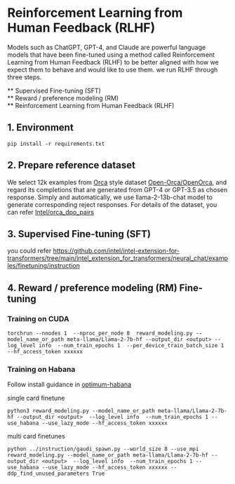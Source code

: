 Reinforcement Learning from Human Feedback (RLHF)
============

Models such as ChatGPT, GPT-4, and Claude are powerful language models that have been fine-tuned using a method called Reinforcement Learning from Human Feedback (RLHF) to be better aligned with how we expect them to behave and would like to use them. we run RLHF through three steps.

** Supervised Fine-tuning (SFT)  
** Reward / preference modeling (RM)  
** Reinforcement Learning from Human Feedback (RLHF)  

## 1. Environment

```shell
pip install -r requirements.txt
```

## 2. Prepare reference dataset

We select 12k examples from [Orca](https://arxiv.org/abs/2306.02707) style dataset [Open-Orca/OpenOrca](https://huggingface.co/datasets/Open-Orca/OpenOrca), and regard its completions that are generated from GPT-4 or GPT-3.5 as chosen response. Simply and automatically, we use llama-2-13b-chat model to generate corresponding reject responses. For details of the dataset, you can refer [Intel/orca_dpo_pairs](https://huggingface.co/datasets/Intel/orca_dpo_pairs)

## 3. Supervised Fine-tuning (SFT)

you could refer https://github.com/intel/intel-extension-for-transformers/tree/main/intel_extension_for_transformers/neural_chat/examples/finetuning/instruction


## 4. Reward / preference modeling (RM) Fine-tuning

### Training on CUDA

```
torchrun --nnodes 1  --nproc_per_node 8  reward_modeling.py --model_name_or_path meta-llama/Llama-2-7b-hf --output_dir <output> --log_level info  --num_train_epochs 1  --per_device_train_batch_size 1 --hf_access_token xxxxxx
```

### Training on Habana

Follow install guidance in [optimum-habana](https://github.com/huggingface/optimum-habana)

single card finetune
```
python3 reward_modeling.py --model_name_or_path meta-llama/Llama-2-7b-hf --output_dir <output>  --log_level info  --num_train_epochs 1 --use_habana --use_lazy_mode --hf_access_token xxxxxx
```

multi card finetunes
```
python ../instruction/gaudi_spawn.py --world_size 8 --use_mpi reward_modeling.py --model_name_or_path meta-llama/Llama-2-7b-hf --output_dir <output>  --log_level info  --num_train_epochs 1 --use_habana --use_lazy_mode --hf_access_token xxxxxx --ddp_find_unused_parameters True
```
